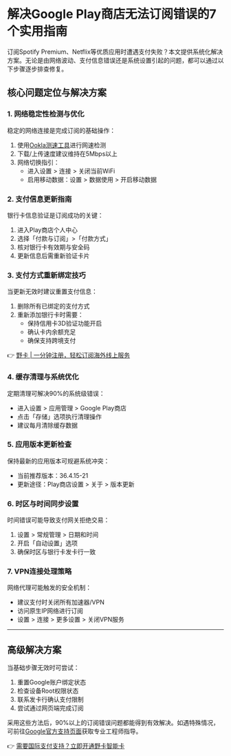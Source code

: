 # 解决Google Play商店无法订阅错误的7个实用指南

订阅Spotify Premium、Netflix等优质应用时遭遇支付失败？本文提供系统化解决方案。无论是由网络波动、支付信息错误还是系统设置引起的问题，都可以通过以下步骤逐步排查修复。

## 核心问题定位与解决方案

### 1. 网络稳定性检测与优化
稳定的网络连接是完成订阅的基础操作：
1. 使用[Ookla测速工具](https://www.speedtest.net/)进行网速检测
2. 下载/上传速度建议维持在5Mbps以上
3. 网络切换指引：
   - 进入设置 > 连接 > 关闭当前WiFi
   - 启用移动数据：设置 > 数据使用 > 开启移动数据



### 2. 支付信息更新指南
银行卡信息验证是订阅成功的关键：
1. 进入Play商店个人中心
2. 选择「付款与订阅」>「付款方式」
3. 核对银行卡有效期与安全码
4. 更新信息后需重新验证卡片



### 3. 支付方式重新绑定技巧
当更新无效时建议重置支付信息：
1. 删除所有已绑定的支付方式
2. 重新添加银行卡时需要：
   - 保持信用卡3D验证功能开启
   - 确认卡内余额充足
   - 确保支持跨境支付

👉 [野卡 | 一分钟注册，轻松订阅海外线上服务](https://bbtdd.com/yeka)

### 4. 缓存清理与系统优化
定期清理可解决90%的系统级错误：
- 进入设置 > 应用管理 > Google Play商店
- 点击「存储」选项执行清理操作
- 建议每月清除缓存数据



### 5. 应用版本更新检查
保持最新的应用版本可规避系统冲突：
- 当前推荐版本：36.4.15-21
- 更新途径：Play商店设置 > 关于 > 版本更新

### 6. 时区与时间同步设置
时间错误可能导致支付网关拒绝交易：
1. 设置 > 常规管理 > 日期和时间
2. 开启「自动设置」选项
3. 确保时区与银行卡发卡行一致

### 7. VPN连接处理策略
网络代理可能触发的安全机制：
- 建议支付时关闭所有加速器/VPN
- 访问原生IP网络进行订阅
- 设置 > 连接 > 更多设置 > 关闭VPN服务



---

## 高级解决方案
当基础步骤无效时可尝试：
1. 重置Google账户绑定状态
2. 检查设备Root权限状态
3. 联系发卡行确认支付限制
4. 尝试通过网页端完成订阅

采用这些方法后，90%以上的订阅错误问题都能得到有效解决。如遇特殊情况，可前往[Google官方支持页面](https://bbtdd.com/yeka)获取专业工程师指导。

👉 [需要国际支付支持？立即开通野卡智能卡](https://bbtdd.com/yeka)